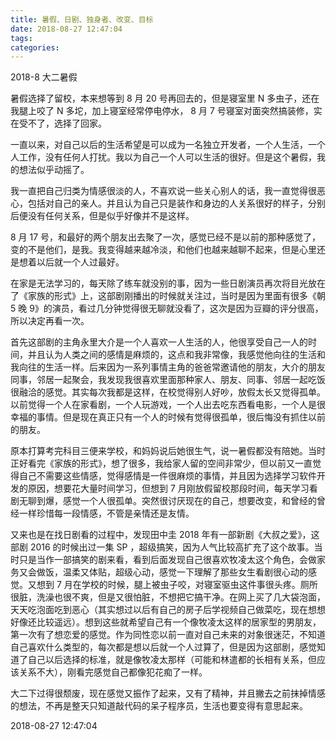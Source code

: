 ```yaml
---
title: 暑假、日剧、独身者、改变、目标
date: 2018-08-27 12:47:04
tags:
categories:
---
```


2018-8 大二暑假

暑假选择了留校，本来想等到 8 月 20 号再回去的，但是寝室里 N 多虫子，还在我腿上咬了 N 多坨，加上寝室经常停电停水， 8 月 7 号寝室对面突然搞装修，实在受不了，选择了回家。

一直以来，对自己以后的生活希望是可以成为一名独立开发者，一个人生活，一个人工作，没有任何人打扰。我以为自己一个人可以生活的很好。但是这个暑假，我的想法似乎动摇了。

我一直把自己归类为情感很淡的人，不喜欢说一些关心别人的话，我一直觉得很恶心，包括对自己的亲人。并且认为自己只是装作和身边的人关系很好的样子，分别后便没有任何关系，但是似乎好像并不是这样。

8 月 17 号，和最好的两个朋友出去聚了一次，感觉已经不是以前的那种感觉了，变的不是他们，是我。我变得越来越冷淡，和他们也越来越聊不起来，但是心里还是想着以后就一个人过最好。

在家是无法学习的，每天除了练车就没别的事，因为一些日剧演员再次将目光放在了《家族的形式》上，这部剧刚播出的时候就关注过，当时是因为里面有很多《朝 5 晚 9》的演员，看过几分钟觉得很无聊就没看了，这次是因为豆瓣的评分很高，所以决定再看一次。

首先这部剧的主角永里大介是一个人喜欢一人生活的人，他很享受自己一人的时间，并且认为人类之间的感情是麻烦的，这点和我非常像，我感觉他向往的生活和我向往的生活一样。后来因为一系列事情主角的爸爸常邀请他的朋友，大介的朋友同事，邻居一起聚会，我发现我很喜欢里面那种家人、朋友、同事、邻居一起吃饭很融洽的感觉。其实每次我都是这样，在校觉得别人好吵，放假太长又觉得孤单。以前觉得一个人在家看剧，一个人玩游戏，一个人出去吃东西看电影，一个人是很幸福的事情。但是现在真正只有一个人的时候有觉得很孤单，很后悔没有抓住以前的朋友。

原本打算考完科目三便来学校，和妈妈说后她很生气，说一暑假都没有陪她。当时正好看完《家族的形式》，想了很多，我给家人留的空间非常少，但以前又一直觉得自己不需要这些情感，觉得感情是一件很麻烦的事情，并且因为选择学习软件开发的原因，想要花大量时间学习，但想到 7 月刚放假留校那段时间，每天学习看剧无聊到爆，感觉一个人很孤单。突然很讨厌现在的自己，想要改变，和曾经的曾经一样珍惜每一段情感，不管是亲情还是友情。

又来也是在找日剧看的过程中，发现田中圭 2018 年有一部新剧《大叔之爱》，这部剧 2016 的时候出过一集 SP ，超级搞笑，因为人气比较高扩充了这个故事。当时只是当作一部搞笑的剧来看，看到后面发现自己很喜欢牧凌太这个角色，会做家务又会做饭，温柔又体贴，超级心动，感觉一下理解了那些女生看剧很心动的感觉。又想到 7 月在学校的时候，腿上被虫子咬，对寝室驱虫这件事很头疼。厕所很脏，洗澡也很不爽，但是又很怕脏，不想把它搞干净。在网上买了几大袋泡面，天天吃泡面吃到恶心（其实想过以后有自己的房子后学视频自己做菜吃，现在想想好像还比较遥远）。想到这些就希望自己有一个像牧凌太这样的居家型的男朋友，第一次有了想恋爱的感觉。作为同性恋以前一直对自己未来的对象很迷茫，不知道自己喜欢什么类型的，每次都是想以后就一个人过算了，但是因为这部剧，感觉知道了自己以后选择的标准，就是像牧凌太那样（可能和林遣都的长相有关系，但应该关系不大），刚看完感觉自己都像犯花痴了一样。

大二下过得很颓废，现在感觉又振作了起来，又有了精神，并且撇去之前抹掉情感的想法，不再是整天只知道敲代码的呆子程序员，生活也要变得有意思起来。

2018-08-27 12:47:04